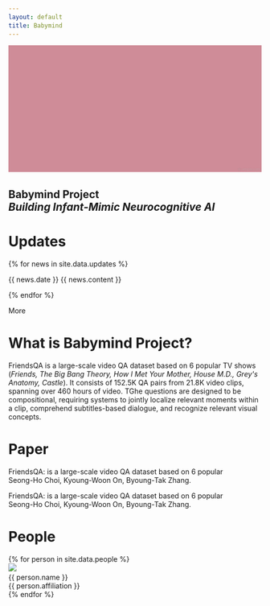 ```yaml
---
layout: default
title: Babymind
---
```


<link rel="stylesheet" href="/assets/css/member.css">
<link rel="stylesheet" href="/assets/css/index.css">
<script type="text/javascript" src="/assets/js/index.js"></script>

<div class="bk-container">
  <img class="bk-img" src="/assets/images/main.png">
  <h2 class="bk-header">
    Babymind Project <br>
    <i> Building Infant-Mimic Neurocognitive AI </i>
  </h2>
</div>

<div class="update content-container">
  <h1 class = "content-title">
    Updates
  </h1>
  {% for news in site.data.updates %}
  <p class="content-item news news-{{ forloop.index0 }}">
    <span id="date">{{ news.date }}</span>
    {{ news.content }}
  </p>
  {% endfor %}
  <p class="content-item showMore">
    <span id="more" onclick="showMore()">More</span>
<span id="noMoreContext" style="display:none;color: #cccccc;"><br>No more news available.</span>
  </p>
</div>

<div class="about content-container">
  <h1 class = "content-title">
    What is Babymind Project?
  </h1>
  <p class="content-item">
   FriendsQA is a large-scale video QA dataset based on 6 popular TV shows (<i>Friends, The Big Bang Theory, How I Met Your Mother, House M.D., Grey's Anatomy, Castle</i>). It consists of 152.5K QA pairs from 21.8K video clips, spanning over 460 hours of video. TGhe questions are designed to be compositional, requiring systems to jointly localize relevant moments within a clip, comprehend subtitles-based dialogue, and recognize relevant visual concepts.
  </p>
</div>

<div class="paper content-container">
  <h1 class = "content-title">
    Paper
  </h1>
  <p class="content-item">
  FriendsQA: is a large-scale video QA dataset based on 6 popular <br>
  <span id="authors">Seong-Ho Choi, Kyoung-Woon On, Byoung-Tak Zhang.</span>
  </p>
  <p class="content-item">
  FriendsQA: is a large-scale video QA dataset based on 6 popular <br>
  <span id="authors">Seong-Ho Choi, Kyoung-Woon On, Byoung-Tak Zhang.</span>
  </p>
</div>

<div class="people content-container">
  <h1 class = "content-title">
    People
  </h1>
  <div class="content-item">
    {% for person in site.data.people %}
      <div class="member">
        <div class="member-profile">
          <img class="member-profile" src="{{person.src}}">
        </div>
        <div class="member-info member-name">
          {{ person.name }}
        </div>
        <div class="member-info member-position">
          {{ person.affiliation }}
        </div>
      </div>
    {% endfor %}
  </div>
</div>
